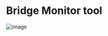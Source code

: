 # Bridge Monitor tool

![image](https://github.com/Cumulo-pro/Celestia-monitoring/assets/2853158/bf295683-7258-48eb-a341-89aee27ea84a)
